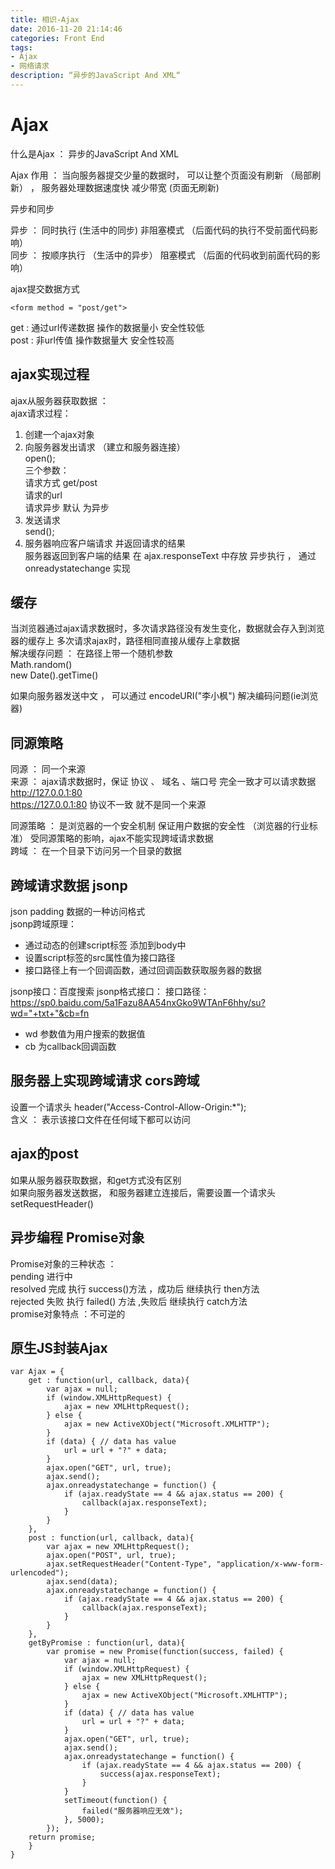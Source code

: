 ```yaml
---
title: 相识-Ajax
date: 2016-11-20 21:14:46
categories: Front End
tags: 
- Ajax
- 网络请求
description: “异步的JavaScript And XML“
---
```

# Ajax
什么是Ajax ： 异步的JavaScript And XML    

Ajax 作用 ： 当向服务器提交少量的数据时， 可以让整个页面没有刷新 （局部刷新）   ，  服务器处理数据速度快  减少带宽 (页面无刷新)

异步和同步

异步 ： 同时执行  (生活中的同步)
       非阻塞模式  （后面代码的执行不受前面代码影响）    
同步 ： 按顺序执行  （生活中的异步）
       阻塞模式  （后面的代码收到前面代码的影响）

ajax提交数据方式


```
<form method = "post/get">
```
   
get :  通过url传递数据   操作的数据量小    安全性较低    
post :  非url传值     操作数据量大        安全性较高

## ajax实现过程

ajax从服务器获取数据 ：    
ajax请求过程：    
1. 创建一个ajax对象
2. 向服务器发出请求  （建立和服务器连接）   
open();    
三个参数：   
请求方式  get/post  
请求的url  
请求异步  默认 为异步
3. 发送请求  
 send();     
4. 服务器响应客户端请求  并返回请求的结果   
服务器返回到客户端的结果 在  ajax.responseText  中存放
异步执行 ， 通过 onreadystatechange 实现

## 缓存    

当浏览器通过ajax请求数据时，多次请求路径没有发生变化，数据就会存入到浏览器的缓存上   多次请求ajax时，路径相同直接从缓存上拿数据    
解决缓存问题 ： 在路径上带一个随机参数    
Math.random()    
new Date().getTime()

如果向服务器发送中文 ， 可以通过    encodeURI("李小枫")  解决编码问题(ie浏览器)

## 同源策略

同源 ： 同一个来源    
来源 ： ajax请求数据时，保证 协议  、 域名 、端口号 完全一致才可以请求数据
http://127.0.0.1:80   
https://127.0.0.1:80   协议不一致  就不是同一个来源   

同源策略 ： 是浏览器的一个安全机制  保证用户数据的安全性   （浏览器的行业标准）
受同源策略的影响，ajax不能实现跨域请求数据    
跨域 ： 在一个目录下访问另一个目录的数据   

## 跨域请求数据  jsonp 

json  padding  数据的一种访问格式   
jsonp跨域原理：
- 通过动态的创建script标签   添加到body中
- 设置script标签的src属性值为接口路径
- 接口路径上有一个回调函数，通过回调函数获取服务器的数据

jsonp接口：百度搜索
jsonp格式接口：
    接口路径：https://sp0.baidu.com/5a1Fazu8AA54nxGko9WTAnF6hhy/su?wd="+txt+"&cb=fn
- wd 参数值为用户搜索的数据值
- cb 为callback回调函数

## 服务器上实现跨域请求 cors跨域

设置一个请求头 header("Access-Control-Allow-Origin:*");    
含义 ： 表示该接口文件在任何域下都可以访问

## ajax的post 

如果从服务器获取数据，和get方式没有区别    
如果向服务器发送数据， 和服务器建立连接后，需要设置一个请求头 setRequestHeader()

## 异步编程  Promise对象

Promise对象的三种状态 ：   
pending  进行中   
resolved 完成      执行 success()方法 ，成功后 继续执行 then方法   
rejected 失败      执行 failed() 方法 ,失败后 继续执行 catch方法    
promise对象特点 ：不可逆的

## 原生JS封装Ajax

```
var Ajax = {
    get : function(url, callback, data){
        var ajax = null;
        if (window.XMLHttpRequest) {
            ajax = new XMLHttpRequest();
        } else {
            ajax = new ActiveXObject("Microsoft.XMLHTTP");
        }
        if (data) { // data has value
            url = url + "?" + data;
        }
        ajax.open("GET", url, true);
        ajax.send();
        ajax.onreadystatechange = function() {
            if (ajax.readyState == 4 && ajax.status == 200) {
                callback(ajax.responseText);
            }
        }
    },
    post : function(url, callback, data){
        var ajax = new XMLHttpRequest();
        ajax.open("POST", url, true);
        ajax.setRequestHeader("Content-Type", "application/x-www-form-urlencoded");
        ajax.send(data);
        ajax.onreadystatechange = function() {
            if (ajax.readyState == 4 && ajax.status == 200) {
                callback(ajax.responseText);
            }
        }
    },
    getByPromise : function(url, data){
        var promise = new Promise(function(success, failed) {
            var ajax = null;
            if (window.XMLHttpRequest) {
                ajax = new XMLHttpRequest();
            } else {
                ajax = new ActiveXObject("Microsoft.XMLHTTP");
            }
            if (data) { // data has value
                url = url + "?" + data;
            }
            ajax.open("GET", url, true);
            ajax.send();
            ajax.onreadystatechange = function() {
                if (ajax.readyState == 4 && ajax.status == 200) {
                    success(ajax.responseText);
                }
            }
            setTimeout(function() {
                failed("服务器响应无效");
            }, 5000);
        });
    return promise;
    }
}
```





